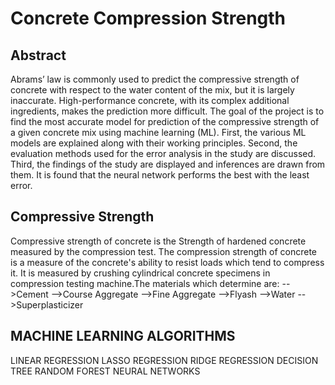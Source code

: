 # Concrete Compression Strength

## Abstract

Abrams’ law is commonly used to predict the compressive strength of concrete with respect to the water content of the mix, but it is largely inaccurate. High-performance concrete, with its complex additional ingredients, makes the prediction more difficult. The goal of the project is to find the most accurate model for prediction of the compressive strength of a given concrete mix using machine learning (ML). First, the various ML models are explained along with their working principles. Second, the evaluation methods used for the error analysis in the study are discussed. Third, the findings of the study are displayed and inferences are drawn from them. It is found that the neural network performs the best with the least error.

## Compressive Strength

Compressive strength of concrete is the Strength of hardened concrete measured by the compression test. The compression strength of concrete is a measure of the concrete's ability to resist loads which tend to compress it. It is measured by crushing cylindrical concrete specimens in compression testing machine.The materials which determine are:
-->Cement
-->Course Aggregate
-->Fine Aggregate
-->Flyash
-->Water 
-->Superplasticizer

## MACHINE LEARNING ALGORITHMS
LINEAR REGRESSION
LASSO REGRESSION
RIDGE REGRESSION
DECISION TREE
RANDOM FOREST
NEURAL NETWORKS
